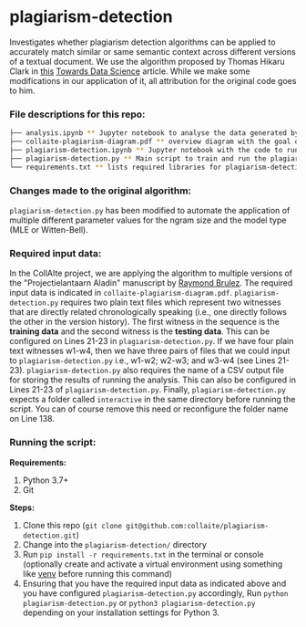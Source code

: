 # plagiarism-detection
Investigates whether plagiarism detection algorithms can be applied to accurately match similar or same semantic context across different versions of a textual document. We use the algorithm proposed by Thomas Hikaru Clark in [this](https://towardsdatascience.com/simple-plagiarism-detection-in-python-2314ac3aee88) [Towards Data Science](https://towardsdatascience.com/) article. While we make some modifications in our application of it, all attribution for the original code goes to him.

### File descriptions for this repo:
```bash
├── analysis.ipynb ** Jupyter notebook to analyse the data generated by plagiarism-detection.py **
├── collaite-plagiarism-diagram.pdf ** overview diagram with the goal of this analysis and how it was done **
├── plagiarism-detection.ipynb ** Jupyter notebook with the code to run the plagiarism detection algorithm **
├── plagiarism-detection.py ** Main script to train and run the plagiarism detection model **
└── requirements.txt ** lists required libraries for plagiarism-detection.py **
```

### Changes made to the original algorithm:

``plagiarism-detection.py`` has been modified to automate the application of multiple different parameter values for the ngram size and the model type (MLE or Witten-Bell). 

### Required input data:

In the CollAIte project, we are applying the algorithm to multiple versions of the "Projectielantaarn Aladin" manuscript by [Raymond Brulez](https://nl.wikipedia.org/wiki/Raymond_Brulez). The required input data is indicated in ``collaite-plagiarism-diagram.pdf``. ``plagiarism-detection.py`` requires two plain text files which represent two witnesses that are directly related chronologically speaking (i.e., one directly follows the other in the version history). The first witness in the sequence is the **training data** and the second witness is the **testing data**. This can be configured on Lines 21-23 in ``plagiarism-detection.py``. If we have four plain text witnesses w1-w4, then we have three pairs of files that we could input to ``plagiarism-detection.py`` i.e., w1-w2; w2-w3; and w3-w4 (see Lines 21-23). ``plagiarism-detection.py`` also requires the name of a CSV output file for storing the results of running the analysis. This can also be configured in Lines 21-23 of ``plagiarism-detection.py``. Finally, ``plagiarism-detection.py`` expects a folder called ``interactive`` in the same directory before running the script. You can of course remove this need or reconfigure the folder name on Line 138.

### Running the script:

**Requirements:**
1. Python 3.7+
2. Git

**Steps:**
1. Clone this repo (``git clone git@github.com:collaite/plagiarism-detection.git``)
2. Change into the ``plagiarism-detection/`` directory
3. Run ``pip install -r requirements.txt`` in the terminal or console (optionally create and activate a virtual environment using something like [venv](https://docs.python.org/3/library/venv.html) before running this command)
4. Ensuring that you have the required input data as indicated above and you have configured ``plagiarism-detection.py`` accordingly, Run ``python plagiarism-detection.py`` or ``python3 plagiarism-detection.py`` depending on your installation settings for Python 3.

